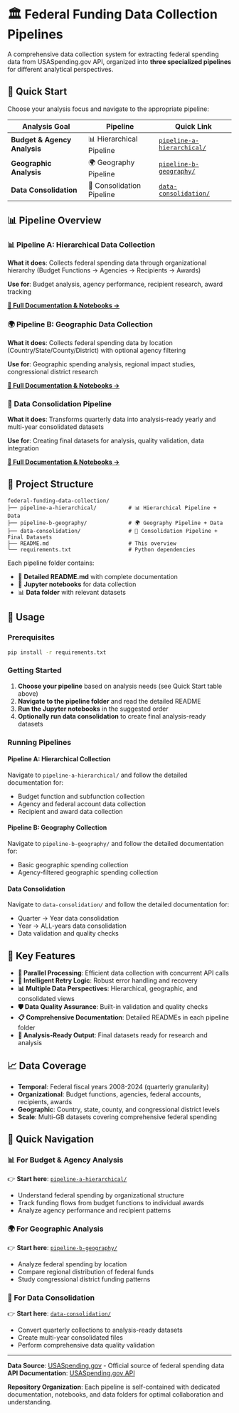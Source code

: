 # 🏛️ Federal Funding Data Collection Pipelines

A comprehensive data collection system for extracting federal spending data from USASpending.gov API, organized into **three specialized pipelines** for different analytical perspectives.

## 🚀 Quick Start

Choose your analysis focus and navigate to the appropriate pipeline:

| Analysis Goal | Pipeline | Quick Link |
|---------------|----------|------------|
| **Budget & Agency Analysis** | 📊 Hierarchical Pipeline | [`pipeline-a-hierarchical/`](pipeline-a-hierarchical/) |
| **Geographic Analysis** | 🌍 Geography Pipeline | [`pipeline-b-geography/`](pipeline-b-geography/) |
| **Data Consolidation** | 🔄 Consolidation Pipeline | [`data-consolidation/`](data-consolidation/) |

## 📊 Pipeline Overview

### 📊 Pipeline A: Hierarchical Data Collection
**What it does**: Collects federal spending data through organizational hierarchy (Budget Functions → Agencies → Recipients → Awards)

**Use for**: Budget analysis, agency performance, recipient research, award tracking

**[📖 Full Documentation & Notebooks →](pipeline-a-hierarchical/)**

### 🌍 Pipeline B: Geographic Data Collection  
**What it does**: Collects federal spending data by location (Country/State/County/District) with optional agency filtering

**Use for**: Geographic spending analysis, regional impact studies, congressional district research

**[📖 Full Documentation & Notebooks →](pipeline-b-geography/)**

### 🔄 Data Consolidation Pipeline
**What it does**: Transforms quarterly data into analysis-ready yearly and multi-year consolidated datasets

**Use for**: Creating final datasets for analysis, quality validation, data integration

**[📖 Full Documentation & Notebooks →](data-consolidation/)**

## 📁 Project Structure

```
federal-funding-data-collection/
├── pipeline-a-hierarchical/          # 📊 Hierarchical Pipeline + Data
├── pipeline-b-geography/             # 🌍 Geography Pipeline + Data
├── data-consolidation/               # 🔄 Consolidation Pipeline + Final Datasets
├── README.md                         # This overview
└── requirements.txt                  # Python dependencies
```

Each pipeline folder contains:
- 📖 **Detailed README.md** with complete documentation
- 📓 **Jupyter notebooks** for data collection
- 📊 **Data folder** with relevant datasets

## 🚀 Usage

### Prerequisites
```bash
pip install -r requirements.txt
```

### Getting Started

1. **Choose your pipeline** based on analysis needs (see Quick Start table above)
2. **Navigate to the pipeline folder** and read the detailed README
3. **Run the Jupyter notebooks** in the suggested order
4. **Optionally run data consolidation** to create final analysis-ready datasets

### Running Pipelines

#### Pipeline A: Hierarchical Collection
Navigate to `pipeline-a-hierarchical/` and follow the detailed documentation for:
- Budget function and subfunction collection
- Agency and federal account data collection  
- Recipient and award data collection

#### Pipeline B: Geography Collection
Navigate to `pipeline-b-geography/` and follow the detailed documentation for:
- Basic geographic spending collection
- Agency-filtered geographic spending collection

#### Data Consolidation
Navigate to `data-consolidation/` and follow the detailed documentation for:
- Quarter → Year data consolidation
- Year → ALL-years data consolidation
- Data validation and quality checks

## 🎯 Key Features

- **🚀 Parallel Processing**: Efficient data collection with concurrent API calls
- **🔄 Intelligent Retry Logic**: Robust error handling and recovery
- **📊 Multiple Data Perspectives**: Hierarchical, geographic, and consolidated views
- **🛡️ Data Quality Assurance**: Built-in validation and quality checks
- **📋 Comprehensive Documentation**: Detailed READMEs in each pipeline folder
- **🔗 Analysis-Ready Output**: Final datasets ready for research and analysis

## 📈 Data Coverage

- **Temporal**: Federal fiscal years 2008-2024 (quarterly granularity)
- **Organizational**: Budget functions, agencies, federal accounts, recipients, awards
- **Geographic**: Country, state, county, and congressional district levels
- **Scale**: Multi-GB datasets covering comprehensive federal spending

## 🧭 Quick Navigation

### 📊 For Budget & Agency Analysis
👉 **Start here**: [`pipeline-a-hierarchical/`](pipeline-a-hierarchical/)
- Understand federal spending by organizational structure
- Track funding flows from budget functions to individual awards
- Analyze agency performance and recipient patterns

### 🌍 For Geographic Analysis  
👉 **Start here**: [`pipeline-b-geography/`](pipeline-b-geography/)
- Analyze federal spending by location
- Compare regional distribution of federal funds
- Study congressional district funding patterns

### 🔄 For Data Consolidation
👉 **Start here**: [`data-consolidation/`](data-consolidation/)
- Convert quarterly collections to analysis-ready datasets
- Create multi-year consolidated files
- Perform comprehensive data quality validation

---

**Data Source**: [USASpending.gov](https://www.usaspending.gov/) - Official source of federal spending data  
**API Documentation**: [USASpending.gov API](https://api.usaspending.gov/)

**Repository Organization**: Each pipeline is self-contained with dedicated documentation, notebooks, and data folders for optimal collaboration and understanding.
